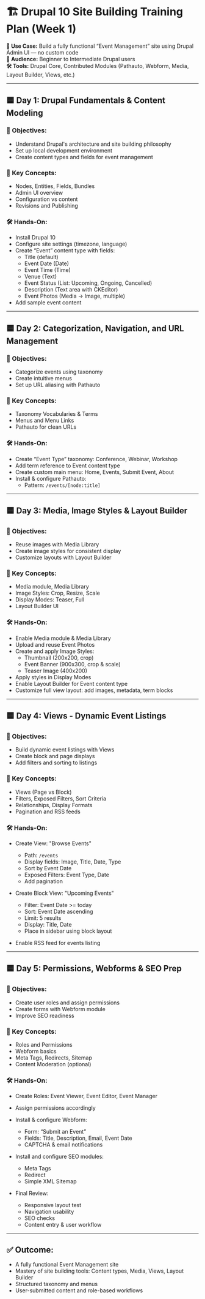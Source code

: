 # 🏗️ Drupal 10 Site Building Training Plan (Week 1)

**🎯 Use Case:** Build a fully functional “Event Management” site using Drupal Admin UI — no custom code  
**👥 Audience:** Beginner to Intermediate Drupal users  
**🛠 Tools:** Drupal Core, Contributed Modules (Pathauto, Webform, Media, Layout Builder, Views, etc.)

---

## 🟦 Day 1: Drupal Fundamentals & Content Modeling

### 🎯 Objectives:
- Understand Drupal's architecture and site building philosophy
- Set up local development environment
- Create content types and fields for event management

### 📘 Key Concepts:
- Nodes, Entities, Fields, Bundles
- Admin UI overview
- Configuration vs content
- Revisions and Publishing

### 🛠 Hands-On:
- Install Drupal 10
- Configure site settings (timezone, language)
- Create “Event” content type with fields:
  - Title (default)
  - Event Date (Date)
  - Event Time (Time)
  - Venue (Text)
  - Event Status (List: Upcoming, Ongoing, Cancelled)
  - Description (Text area with CKEditor)
  - Event Photos (Media → Image, multiple)
- Add sample event content

---

## 🟦 Day 2: Categorization, Navigation, and URL Management

### 🎯 Objectives:
- Categorize events using taxonomy
- Create intuitive menus
- Set up URL aliasing with Pathauto

### 📘 Key Concepts:
- Taxonomy Vocabularies & Terms
- Menus and Menu Links
- Pathauto for clean URLs

### 🛠 Hands-On:
- Create “Event Type” taxonomy: Conference, Webinar, Workshop
- Add term reference to Event content type
- Create custom main menu: Home, Events, Submit Event, About
- Install & configure Pathauto:
  - Pattern: `/events/[node:title]`

---

## 🟦 Day 3: Media, Image Styles & Layout Builder

### 🎯 Objectives:
- Reuse images with Media Library
- Create image styles for consistent display
- Customize layouts with Layout Builder

### 📘 Key Concepts:
- Media module, Media Library
- Image Styles: Crop, Resize, Scale
- Display Modes: Teaser, Full
- Layout Builder UI

### 🛠 Hands-On:
- Enable Media module & Media Library
- Upload and reuse Event Photos
- Create and apply Image Styles:
  - Thumbnail (200x200, crop)
  - Event Banner (900x300, crop & scale)
  - Teaser Image (400x200)
- Apply styles in Display Modes
- Enable Layout Builder for Event content type
- Customize full view layout: add images, metadata, term blocks

---

## 🟦 Day 4: Views - Dynamic Event Listings

### 🎯 Objectives:
- Build dynamic event listings with Views
- Create block and page displays
- Add filters and sorting to listings

### 📘 Key Concepts:
- Views (Page vs Block)
- Filters, Exposed Filters, Sort Criteria
- Relationships, Display Formats
- Pagination and RSS feeds

### 🛠 Hands-On:
- Create View: "Browse Events"
  - Path: `/events`
  - Display fields: Image, Title, Date, Type
  - Sort by Event Date
  - Exposed Filters: Event Type, Date
  - Add pagination

- Create Block View: "Upcoming Events"
  - Filter: Event Date >= today
  - Sort: Event Date ascending
  - Limit: 5 results
  - Display: Title, Date
  - Place in sidebar using block layout

- Enable RSS feed for events listing

---

## 🟦 Day 5: Permissions, Webforms & SEO Prep

### 🎯 Objectives:
- Create user roles and assign permissions
- Create forms with Webform module
- Improve SEO readiness

### 📘 Key Concepts:
- Roles and Permissions
- Webform basics
- Meta Tags, Redirects, Sitemap
- Content Moderation (optional)

### 🛠 Hands-On:
- Create Roles: Event Viewer, Event Editor, Event Manager
- Assign permissions accordingly
- Install & configure Webform:
  - Form: “Submit an Event”
  - Fields: Title, Description, Email, Event Date
  - CAPTCHA & email notifications

- Install and configure SEO modules:
  - Meta Tags
  - Redirect
  - Simple XML Sitemap

- Final Review:
  - Responsive layout test
  - Navigation usability
  - SEO checks
  - Content entry & user workflow

---

## ✅ Outcome:
- A fully functional Event Management site
- Mastery of site building tools: Content types, Media, Views, Layout Builder
- Structured taxonomy and menus
- User-submitted content and role-based workflows
